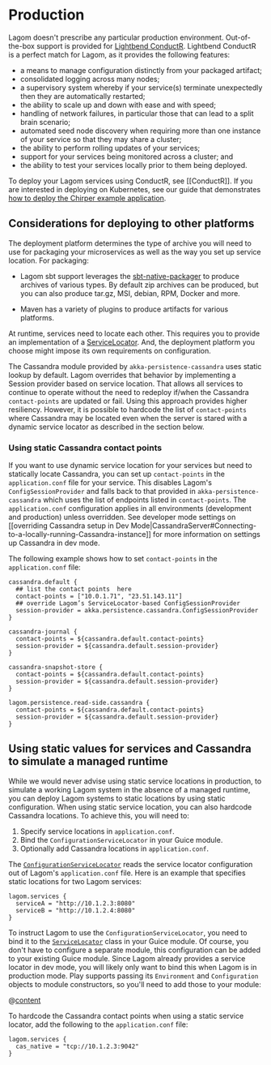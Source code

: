 # Production

Lagom doesn't prescribe any particular production environment. Out-of-the-box support is provided for [Lightbend ConductR](https://www.lightbend.com/products/conductr). Lightbend ConductR is a perfect match for Lagom, as it provides the following features:

* a means to manage configuration distinctly from your packaged artifact;
* consolidated logging across many nodes;
* a supervisory system whereby if your service(s) terminate unexpectedly then they are automatically restarted;
* the ability to scale up and down with ease and with speed;
* handling of network failures, in particular those that can lead to a split brain scenario;
* automated seed node discovery when requiring more than one instance of your service so that they may share a cluster;
* the ability to perform rolling updates of your services;
* support for your services being monitored across a cluster; and
* the ability to test your services locally prior to them being deployed.

To deploy your Lagom services using ConductR, see [[ConductR]]. If you are interested in deploying on Kubernetes, see our guide that demonstrates [how to deploy the Chirper example application](https://developer.lightbend.com/guides/k8s-microservices/).

## Considerations for deploying to other platforms

The deployment platform determines the type of archive you will need to use for packaging your microservices as well as the way you set up service location. For packaging: 

* Lagom sbt support leverages the [sbt-native-packager](http://www.scala-sbt.org/sbt-native-packager/) to produce archives of various types. By default zip archives can be produced, but you can also produce tar.gz, MSI, debian, RPM, Docker and more.

* Maven has a variety of plugins to produce artifacts for various platforms.

At runtime, services need to locate each other. This requires you to provide an implementation of a [ServiceLocator](api/index.html?com/lightbend/lagom/javadsl/api/ServiceLocator.html). And, the deployment platform you choose might impose its own requirements on configuration. 

The Cassandra module provided by `akka-persistence-cassandra` uses static lookup by default. Lagom overrides that behavior by implementing a Session provider based on service location. That allows all services to continue to operate without the need to redeploy if/when the Cassandra `contact-points` are updated or fail. Using this approach provides higher resiliency. However, it is possible to hardcode the list of `contact-points` where Cassandra may be located even when the server is stared with a dynamic service locator as described in the section below.

### Using static Cassandra contact points

If you want to use dynamic service location for your services but need to statically locate Cassandra,  you can set up `contact-points` in the `application.conf` file for your service. This disables Lagom's `ConfigSessionProvider` and falls back to that provided in `akka-persistence-cassandra` which uses the list of endpoints listed in `contact-points`. The `application.conf` configuration applies in all environments (development and production) unless overridden. See developer mode settings on [[overriding Cassandra setup in Dev Mode|CassandraServer#Connecting-to-a-locally-running-Cassandra-instance]] for more information on settings up Cassandra in dev mode.

The following example shows how to set `contact-points` in the `application.conf` file:

```
cassandra.default {
  ## list the contact points  here
  contact-points = ["10.0.1.71", "23.51.143.11"]
  ## override Lagom’s ServiceLocator-based ConfigSessionProvider
  session-provider = akka.persistence.cassandra.ConfigSessionProvider
}

cassandra-journal {
  contact-points = ${cassandra.default.contact-points}
  session-provider = ${cassandra.default.session-provider}
}

cassandra-snapshot-store {
  contact-points = ${cassandra.default.contact-points}
  session-provider = ${cassandra.default.session-provider}
}

lagom.persistence.read-side.cassandra {
  contact-points = ${cassandra.default.contact-points}
  session-provider = ${cassandra.default.session-provider}
}
```

## Using static values for services and Cassandra to simulate a managed runtime 

While we would never advise using static service locations in production, to simulate a working Lagom system in the absence of a managed runtime, you can deploy Lagom systems to static locations by using static configuration. When using static service location, you can also hardcode Cassandra locations. To achieve this, you will need to:

1. Specify service locations in `application.conf`.
2. Bind the `ConfigurationServiceLocator` in your Guice module.
3. Optionally add Cassandra locations in `application.conf`.

The  [`ConfigurationServiceLocator`](api/index.html?com/lightbend/lagom/javadsl/client/ConfigurationServiceLocator.html) reads the service locator configuration out of Lagom's `application.conf` file.  Here is an example that specifies static locations for two Lagom services:

```
lagom.services {
  serviceA = "http://10.1.2.3:8080"
  serviceB = "http://10.1.2.4:8080"
}
```

To instruct Lagom to use the `ConfigurationServiceLocator`, you need to bind it to the [`ServiceLocator`](api/index.html?com/lightbend/lagom/javadsl/api/ServiceLocator.html) class in your Guice module. Of course, you don't have to configure a separate module, this configuration can be added to your existing Guice module. Since Lagom already provides a service locator in dev mode, you will likely only want to bind this when Lagom is in production mode.  Play supports passing its `Environment` and `Configuration` objects to module constructors, so you'll need to add those to your module:

@[content](code/docs/production/ConfigurationServiceLocatorModule.java)


To hardcode the Cassandra contact points when using a static service locator, add the following to the `application.conf` file:

```
lagom.services {
  cas_native = "tcp://10.1.2.3:9042"
}
```


